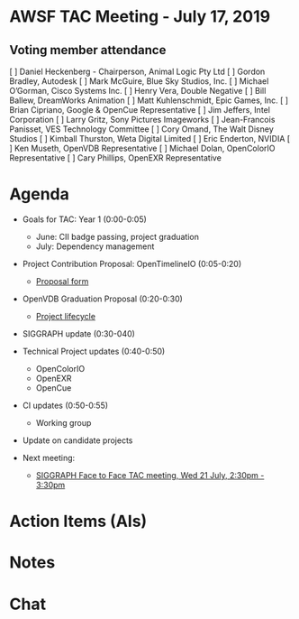 # AWSF TAC Meeting - July 17, 2019

## Voting member attendance

[ ] Daniel Heckenberg - Chairperson, Animal Logic Pty Ltd
[ ] Gordon Bradley, Autodesk
[ ] Mark McGuire, Blue Sky Studios, Inc.
[ ] Michael O’Gorman, Cisco Systems Inc.
[ ] Henry Vera, Double Negative
[ ] Bill Ballew, DreamWorks Animation
[ ] Matt Kuhlenschmidt, Epic Games, Inc.
[ ] Brian Cipriano, Google & OpenCue Representative
[ ] Jim Jeffers, Intel Corporation
[ ] Larry Gritz, Sony Pictures Imageworks
[ ] Jean-Francois Panisset, VES Technology Committee
[ ] Cory Omand, The Walt Disney Studios
[ ] Kimball Thurston, Weta Digital Limited
[ ] Eric Enderton, NVIDIA
[ ] Ken Museth, OpenVDB Representative
[ ] Michael Dolan, OpenColorIO Representative
[ ] Cary Phillips, OpenEXR Representative

# Agenda

- Goals for TAC: Year 1 (0:00-0:05)
  - June: CII badge passing, project graduation
  - July: Dependency management

- Project Contribution Proposal: OpenTimelineIO (0:05-0:20)
  - [Proposal form](https://lists.aswf.io/g/tac/message/768)
 
- OpenVDB Graduation Proposal (0:20-0:30)
  - [Project lifecycle](https://github.com/AcademySoftwareFoundation/tac/blob/master/process/lifecycle.md)

- SIGGRAPH update (0:30-040)
 
- Technical Project updates (0:40-0:50)
  - OpenColorIO
  - OpenEXR
  - OpenCue

- CI updates (0:50-0:55)
  - Working group

- Update on candidate projects

- Next meeting:
  - [SIGGRAPH Face to Face TAC meeting, Wed 21 July, 2:30pm - 3:30pm](https://lists.aswf.io/g/tac/viewevent?eventid=494947&calstart=2019-07-31)

# Action Items (AIs)

# Notes

# Chat

